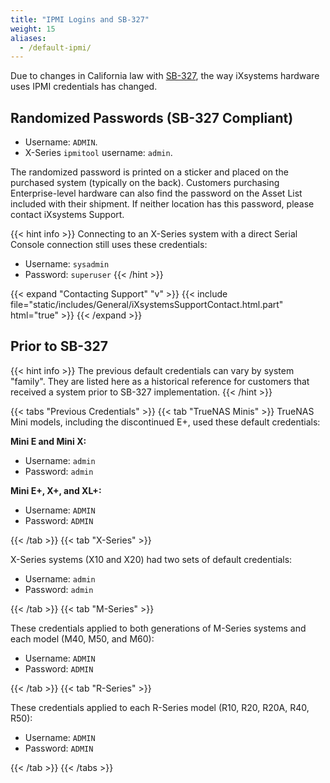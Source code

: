 ```yaml
---
title: "IPMI Logins and SB-327"
weight: 15
aliases:
  - /default-ipmi/
---
```


Due to changes in California law with [SB-327](https://leginfo.legislature.ca.gov/faces/billTextClient.xhtml?bill_id=201720180SB327), the way iXsystems hardware uses IPMI credentials has changed.

## Randomized Passwords (SB-327 Compliant)

* Username: `ADMIN`.
* X-Series `ipmitool` username: `admin`.

The randomized password is printed on a sticker and placed on the purchased system (typically on the back).
Customers purchasing Enterprise-level hardware can also find the password on the Asset List included with their shipment.
If neither location has this password, please contact iXsystems Support.

{{< hint info >}}
Connecting to an X-Series system with a direct Serial Console connection still uses these credentials:

* Username: `sysadmin`
* Password: `superuser`
{{< /hint >}}

{{< expand "Contacting Support" "v" >}}
{{< include file="static/includes/General/iXsystemsSupportContact.html.part" html="true" >}}
{{< /expand >}}

## Prior to SB-327

{{< hint info >}}
The previous default credentials can vary by system "family".
They are listed here as a historical reference for customers that received a system prior to SB-327 implementation.
{{< /hint >}}

{{< tabs "Previous Credentials" >}}
{{< tab "TrueNAS Minis" >}}
TrueNAS Mini models, including the discontinued E+, used these default credentials:

**Mini E and Mini X:**

* Username: `admin`
* Password: `admin`

**Mini E+, X+, and XL+:**

* Username: `ADMIN`
* Password: `ADMIN`

{{< /tab >}}
{{< tab "X-Series" >}}

X-Series systems (X10 and X20) had two sets of default credentials:

* Username: `admin`
* Password: `admin`

{{< /tab >}}
{{< tab "M-Series" >}}

These credentials applied to both generations of M-Series systems and each model (M40, M50, and M60):

* Username: `ADMIN`
* Password: `ADMIN`

{{< /tab >}}
{{< tab "R-Series" >}}

These credentials applied to each R-Series model (R10, R20, R20A, R40, R50):

* Username: `ADMIN`
* Password: `ADMIN`

{{< /tab >}}
{{< /tabs >}}
